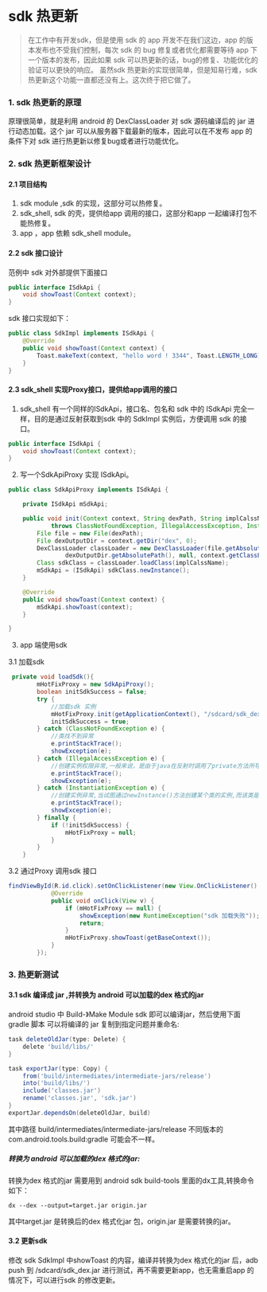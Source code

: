 # sdk 热更新

> 在工作中有开发sdk，但是使用 sdk 的 app 开发不在我们这边，app 的版本发布也不受我们控制，每次 sdk 的 bug 修复或者优化都需要等待 app 下一个版本的发布，因此如果 sdk 可以热更新的话，bug的修复、功能优化的验证可以更快的响应。
> 虽然sdk 热更新的实现很简单，但是知易行难，sdk 热更新这个功能一直都还没有上。这次终于把它做了。

### 1. sdk 热更新的原理

原理很简单，就是利用 android 的 DexClassLoader 对 sdk 源码编译后的 jar 进行动态加载。这个 jar 可以从服务器下载最新的版本，因此可以在不发布 app 的条件下对 sdk 进行热更新以修复bug或者进行功能优化。

### 2. sdk 热更新框架设计

#### 2.1 项目结构
1. sdk module ,sdk 的实现，这部分可以热修复。
2. sdk_shell, sdk 的壳，提供给app 调用的接口，这部分和app 一起编译打包不能热修复。
3. app ，app 依赖 sdk_shell module。

#### 2.2 sdk 接口设计

范例中 sdk 对外部提供下面接口

```java
public interface ISdkApi {
    void showToast(Context context);
}
```

sdk 接口实现如下：
```java
public class SdkImpl implements ISdkApi {
    @Override
    public void showToast(Context context) {
        Toast.makeText(context, "hello word ! 3344", Toast.LENGTH_LONG).show();
    }
}

```

#### 2.3 sdk_shell 实现Proxy接口，提供给app调用的接口

1. sdk_shell 有一个同样的ISdkApi，接口名、包名和 sdk 中的 ISdkApi 完全一样，目的是通过反射获取到sdk 中的 SdkImpl 实例后，方便调用 sdk 的接口。

```java
public interface ISdkApi {
    void showToast(Context context);
}
```

2. 写一个SdkApiProxy 实现 ISdkApi。

```java
public class SdkApiProxy implements ISdkApi {

    private ISdkApi mSdkApi;

    public void init(Context context, String dexPath, String implCalssName)
            throws ClassNotFoundException, IllegalAccessException, InstantiationException {
        File file = new File(dexPath);
        File dexOutputDir = context.getDir("dex", 0);
        DexClassLoader classLoader = new DexClassLoader(file.getAbsolutePath(),
                dexOutputDir.getAbsolutePath(), null, context.getClassLoader());
        Class sdkClass = classLoader.loadClass(implCalssName);
        mSdkApi = (ISdkApi) sdkClass.newInstance();
    }

    @Override
    public void showToast(Context context) {
        mSdkApi.showToast(context);
    }

}

```
3. app 端使用sdk

3.1 加载sdk
```java
 private void loadSdk(){
        mHotFixProxy = new SdkApiProxy();
        boolean initSdkSuccess = false;
        try {
            //加载sdk 实例
            mHotFixProxy.init(getApplicationContext(), "/sdcard/sdk_dex.jar", "com.qding.hotfix.HotFixImpl");
            initSdkSuccess = true;
        } catch (ClassNotFoundException e) {
            //类找不到异常
            e.printStackTrace();
            showException(e);
        } catch (IllegalAccessException e) {
            //创建实例权限异常,一般来说，是由于java在反射时调用了private方法所导致的
            e.printStackTrace();
            showException(e);
        } catch (InstantiationException e) {
            //创建实例异常,当试图通过newInstance()方法创建某个类的实例,而该类是一个抽象类或接口时,抛出该异常
            e.printStackTrace();
            showException(e);
        } finally {
            if (!initSdkSuccess) {
                mHotFixProxy = null;
            }
        }
    }
```

3.2 通过Proxy 调用sdk 接口

```java
findViewById(R.id.click).setOnClickListener(new View.OnClickListener() {
            @Override
            public void onClick(View v) {
                if (mHotFixProxy == null) {
                    showException(new RuntimeException("sdk 加载失败"));
                    return;
                }
                mHotFixProxy.showToast(getBaseContext());
            }
        });
```

### 3. 热更新测试

#### 3.1 sdk 编译成 jar ,并转换为 android 可以加载的dex 格式的jar 

android studio 中 Build-》Make Module sdk 即可以编译jar，然后使用下面gradle 脚本 可以将编译的 jar 复制到指定问题并重命名:

```groovy
task deleteOldJar(type: Delete) {
    delete 'build/libs/'
}

task exportJar(type: Copy) {
    from('build/intermediates/intermediate-jars/release')
    into('build/libs/')
    include('classes.jar')
    rename('classes.jar', 'sdk.jar')
}
exportJar.dependsOn(deleteOldJar, build)
```  

其中路径 build/intermediates/intermediate-jars/release 不同版本的com.android.tools.build:gradle 可能会不一样。
##### 转换为 android 可以加载的dex 格式的jar:
转换为dex 格式的jar 需要用到 android sdk build-tools 里面的dx工具,转换命令如下：

```shell
dx --dex --output=target.jar origin.jar
```
其中target.jar 是转换后的dex 格式化jar 包，origin.jar 是需要转换的jar。

#### 3.2 更新sdk
修改 sdk SdkImpl 中showToast 的内容，编译并转换为dex 格式化的jar 后，adb push 到 /sdcard/sdk_dex.jar 进行测试，再不需要更新app，也无需重启app 的情况下，可以进行sdk 的修改更新。




